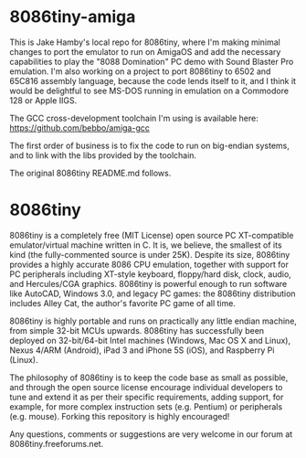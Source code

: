 8086tiny-amiga
==============

This is Jake Hamby's local repo for 8086tiny, where I'm making minimal changes to port the emulator to run on AmigaOS and add the necessary capabilities to play the "8088 Domination" PC demo with Sound Blaster Pro emulation. I'm also working on a project to port 8086tiny to 6502 and 65C816 assembly language, because the code lends itself to it, and I think it would be delightful to see MS-DOS running in emulation on a Commodore 128 or Apple IIGS.

The GCC cross-development toolchain I'm using is available here: https://github.com/bebbo/amiga-gcc

The first order of business is to fix the code to run on big-endian systems, and to link with the libs provided by the toolchain.

The original 8086tiny README.md follows.

8086tiny
========

8086tiny is a completely free (MIT License) open source PC XT-compatible emulator/virtual machine written in C. It is, we believe, the smallest of its kind (the fully-commented source is under 25K). Despite its size, 8086tiny provides a highly accurate 8086 CPU emulation, together with support for PC peripherals including XT-style keyboard, floppy/hard disk, clock, audio, and Hercules/CGA graphics. 8086tiny is powerful enough to run software like AutoCAD, Windows 3.0, and legacy PC games: the 8086tiny distribution includes Alley Cat, the author's favorite PC game of all time.

8086tiny is highly portable and runs on practically any little endian machine, from simple 32-bit MCUs upwards. 8086tiny has successfully been deployed on 32-bit/64-bit Intel machines (Windows, Mac OS X and Linux), Nexus 4/ARM (Android), iPad 3 and iPhone 5S (iOS), and Raspberry Pi (Linux).

The philosophy of 8086tiny is to keep the code base as small as possible, and through the open source license encourage individual developers to tune and extend it as per their specific requirements, adding support, for example, for more complex instruction sets (e.g. Pentium) or peripherals (e.g. mouse). Forking this repository is highly encouraged!

Any questions, comments or suggestions are very welcome in our forum at 8086tiny.freeforums.net.
